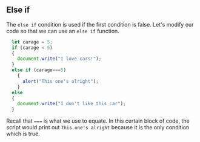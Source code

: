 ## Else if 

The `else if` condition is used if the first condition is false. Let's modify our code so that we can use an `else if` function. 

``` javascript
  let carage = 5;
  if (carage < 5)
  {
    document.write("I love cars!");
  } 
  else if (carage===5)
    {
      alert("This one's alright");
    }
  else
  {
    document.write("I don't like this car");
  }
```


Recall that `===` is what we use to equate. In this certain block of code, the script would print out `This one's alright` because it is the only condition which is true.

